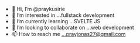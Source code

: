 - 👋 Hi, I’m @praykusirie
- 👀 I’m interested in ...fullstack development
- 🌱 I’m currently learning ...SVELTE JS
- 💞️ I’m looking to collaborate on ...web development
- 📫 How to reach me ...prayjonas27@gmail.com

<!---
praykusirie/praykusirie is a ✨ special ✨ repository because its `README.md` (this file) appears on your GitHub profile.
You can click the Preview link to take a look at your changes.
--->
